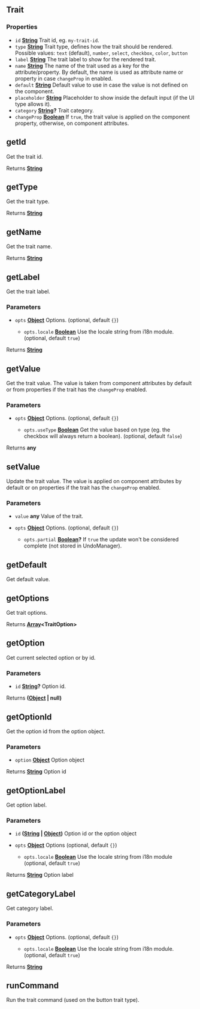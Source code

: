 <!-- Generated by documentation.js. Update this documentation by updating the source code. -->

## Trait

### Properties

*   `id` **[String][1]** Trait id, eg. `my-trait-id`.
*   `type` **[String][1]** Trait type, defines how the trait should be rendered. Possible values: `text` (default), `number`, `select`, `checkbox`, `color`, `button`
*   `label` **[String][1]** The trait label to show for the rendered trait.
*   `name` **[String][1]** The name of the trait used as a key for the attribute/property. By default, the name is used as attribute name or property in case `changeProp` in enabled.
*   `default` **[String][1]** Default value to use in case the value is not defined on the component.
*   `placeholder` **[String][1]** Placeholder to show inside the default input (if the UI type allows it).
*   `category` **[String][1]?** Trait category.
*   `changeProp` **[Boolean][2]** If `true`, the trait value is applied on the component property, otherwise, on component attributes.

## getId

Get the trait id.

Returns **[String][1]** 

## getType

Get the trait type.

Returns **[String][1]** 

## getName

Get the trait name.

Returns **[String][1]** 

## getLabel

Get the trait label.

### Parameters

*   `opts` **[Object][3]** Options. (optional, default `{}`)

    *   `opts.locale` **[Boolean][2]** Use the locale string from i18n module. (optional, default `true`)

Returns **[String][1]** 

## getValue

Get the trait value.
The value is taken from component attributes by default or from properties if the trait has the `changeProp` enabled.

### Parameters

*   `opts` **[Object][3]** Options. (optional, default `{}`)

    *   `opts.useType` **[Boolean][2]** Get the value based on type (eg. the checkbox will always return a boolean). (optional, default `false`)

Returns **any** 

## setValue

Update the trait value.
The value is applied on component attributes by default or on properties if the trait has the `changeProp` enabled.

### Parameters

*   `value` **any** Value of the trait.
*   `opts` **[Object][3]** Options. (optional, default `{}`)

    *   `opts.partial` **[Boolean][2]?** If `true` the update won't be considered complete (not stored in UndoManager).

## getDefault

Get default value.

## getOptions

Get trait options.

Returns **[Array][4]\<TraitOption>** 

## getOption

Get current selected option or by id.

### Parameters

*   `id` **[String][1]?** Option id.

Returns **([Object][3] | null)** 

## getOptionId

Get the option id from the option object.

### Parameters

*   `option` **[Object][3]** Option object

Returns **[String][1]** Option id

## getOptionLabel

Get option label.

### Parameters

*   `id` **([String][1] | [Object][3])** Option id or the option object
*   `opts` **[Object][3]** Options (optional, default `{}`)

    *   `opts.locale` **[Boolean][2]** Use the locale string from i18n module (optional, default `true`)

Returns **[String][1]** Option label

## getCategoryLabel

Get category label.

### Parameters

*   `opts` **[Object][3]** Options. (optional, default `{}`)

    *   `opts.locale` **[Boolean][2]** Use the locale string from i18n module. (optional, default `true`)

Returns **[String][1]** 

## runCommand

Run the trait command (used on the button trait type).

[1]: https://developer.mozilla.org/docs/Web/JavaScript/Reference/Global_Objects/String

[2]: https://developer.mozilla.org/docs/Web/JavaScript/Reference/Global_Objects/Boolean

[3]: https://developer.mozilla.org/docs/Web/JavaScript/Reference/Global_Objects/Object

[4]: https://developer.mozilla.org/docs/Web/JavaScript/Reference/Global_Objects/Array
